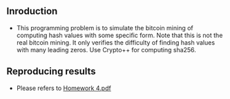 ## Inroduction
- This programming problem is to simulate the bitcoin mining of computing hash values with some specific form. Note that this is not the real bitcoin mining. It only verifies the difficulty of finding hash values with many leading zeros. Use Crypto++ for computing sha256.

## Reproducing results
- Please refers to [Homework 4.pdf](https://github.com/jerrychild999922/NYCU_2021_Crypto/blob/master/HW4/Homework%204.pdf)
